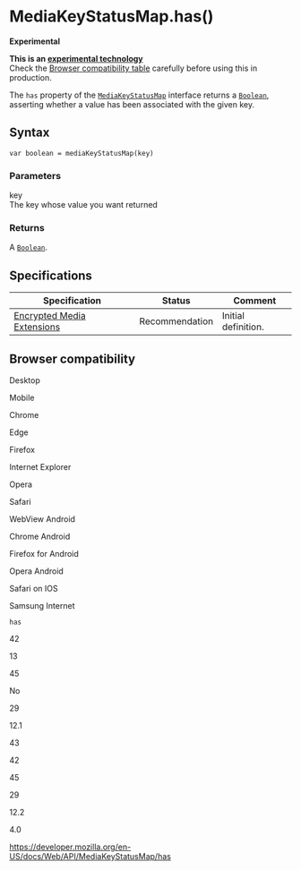 MediaKeyStatusMap.has()
=======================

**Experimental**

**This is an [experimental technology](https://developer.mozilla.org/en-US/docs/MDN/Guidelines/Conventions_definitions#experimental)**  
Check the [Browser compatibility table](#browser_compatibility) carefully before using this in production.

The `has` property of the [`MediaKeyStatusMap`](../mediakeystatusmap) interface returns a [`Boolean`](https://developer.mozilla.org/en-US/docs/Web/JavaScript/Reference/Global_Objects/Boolean), asserting whether a value has been associated with the given key.

Syntax
------

    var boolean = mediaKeyStatusMap(key)

### Parameters

key  
The key whose value you want returned

### Returns

A [`Boolean`](https://developer.mozilla.org/en-US/docs/Web/JavaScript/Reference/Global_Objects/Boolean).

Specifications
--------------

<table><thead><tr class="header"><th>Specification</th><th>Status</th><th>Comment</th></tr></thead><tbody><tr class="odd"><td><a href="https://w3c.github.io/encrypted-media/">Encrypted Media Extensions</a></td><td><span class="spec-rec">Recommendation</span></td><td>Initial definition.</td></tr></tbody></table>

Browser compatibility
---------------------

Desktop

Mobile

Chrome

Edge

Firefox

Internet Explorer

Opera

Safari

WebView Android

Chrome Android

Firefox for Android

Opera Android

Safari on IOS

Samsung Internet

`has`

42

13

45

No

29

12.1

43

42

45

29

12.2

4.0

<a href="https://developer.mozilla.org/en-US/docs/Web/API/MediaKeyStatusMap/has" class="_attribution-link">https://developer.mozilla.org/en-US/docs/Web/API/MediaKeyStatusMap/has</a>
